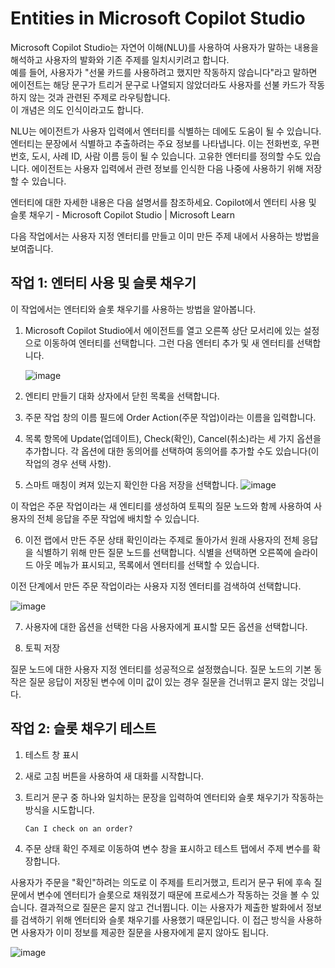 # Entities in Microsoft Copilot Studio

Microsoft Copilot Studio는 자연어 이해(NLU)를 사용하여 사용자가 말하는 내용을 해석하고 사용자의 발화와 기존 주제를 일치시키려고 합니다. </br>
예를 들어, 사용자가 "선물 카드를 사용하려고 했지만 작동하지 않습니다"라고 말하면 에이전트는 해당 문구가 트리거 문구로 나열되지 않았더라도 사용자를 선불 카드가 작동하지 않는 것과 관련된 주제로 라우팅합니다.</br>
이 개념은 의도 인식이라고도 합니다.

NLU는 에이전트가 사용자 입력에서 엔터티를 식별하는 데에도 도움이 될 수 있습니다. 엔터티는 문장에서 식별하고 추출하려는 주요 정보를 나타냅니다. 이는 전화번호, 우편번호, 도시, 사례 ID, 사람 이름 등이 될 수 있습니다. 고유한 엔터티를 정의할 수도 있습니다. 에이전트는 사용자 입력에서 관련 정보를 인식한 다음 나중에 사용하기 위해 저장할 수 있습니다.

엔터티에 대한 자세한 내용은 다음 설명서를 참조하세요. Copilot에서 엔터티 사용 및 슬롯 채우기 - Microsoft Copilot Studio | Microsoft Learn

다음 작업에서는 사용자 지정 엔터티를 만들고 이미 만든 주제 내에서 사용하는 방법을 보여줍니다.

## 작업 1: 엔터티 사용 및 슬롯 채우기

이 작업에서는 엔터티와 슬롯 채우기를 사용하는 방법을 알아봅니다.

1. Microsoft Copilot Studio에서 에이전트를 열고 오른쪽 상단 모서리에 있는 설정으로 이동하여 엔터티를 선택합니다. 그런 다음 엔터티 추가 및 새 엔터티를 선택합니다.

   ![image](https://github.com/user-attachments/assets/5b0a7600-bb8c-4bfa-92e6-9e3b25dc5804)

2. 엔티티 만들기 대화 상자에서 닫힌 목록을 선택합니다.
3. 주문 작업 창의 이름 필드에 Order Action(주문 작업)이라는 이름을 입력합니다.
4. 목록 항목에 Update(업데이트), Check(확인), Cancel(취소)라는 세 가지 옵션을 추가합니다. 각 옵션에 대한 동의어를 선택하여 동의어를 추가할 수도 있습니다(이 작업의 경우 선택 사항).
5. 스마트 매칭이 켜져 있는지 확인한 다음 저장을 선택합니다.
   ![image](https://github.com/user-attachments/assets/8169face-0281-4630-8273-02e2d712d5ef)

이 작업은 주문 작업이라는 새 엔티티를 생성하여 토픽의 질문 노드와 함께 사용하여 사용자의 전체 응답을 주문 작업에 배치할 수 있습니다.



6. 이전 랩에서 만든 주문 상태 확인이라는 주제로 돌아가서 원래 사용자의 전체 응답을 식별하기 위해 만든 질문 노드를 선택합니다. 식별을 선택하면 오른쪽에 슬라이드 아웃 메뉴가 표시되고, 목록에서 엔터티를 선택할 수 있습니다.

이전 단계에서 만든 주문 작업이라는 사용자 지정 엔터티를 검색하여 선택합니다.

   ![image](https://github.com/user-attachments/assets/07d11c1e-6a3b-4c11-9ea9-c58ab719489d)

7. 사용자에 대한 옵션을 선택한 다음 사용자에게 표시할 모든 옵션을 선택합니다.

8. 토픽 저장

질문 노드에 대한 사용자 지정 엔터티를 성공적으로 설정했습니다. 질문 노드의 기본 동작은 질문 응답이 저장된 변수에 이미 값이 있는 경우 질문을 건너뛰고 묻지 않는 것입니다.

## 작업 2: 슬롯 채우기 테스트

1. 테스트 창 표시

2. 새로 고침 버튼을 사용하여 새 대화를 시작합니다.

3. 트리거 문구 중 하나와 일치하는 문장을 입력하여 엔터티와 슬롯 채우기가 작동하는 방식을 시도합니다.


   ```
   Can I check on an order?
   ```

4. 주문 상태 확인 주제로 이동하여 변수 창을 표시하고 테스트 탭에서 주제 변수를 확장합니다.

사용자가 주문을 "확인"하려는 의도로 이 주제를 트리거했고, 트리거 문구 뒤에 후속 질문에서 변수에 엔터티가 슬롯으로 채워졌기 때문에 프로세스가 작동하는 것을 볼 수 있습니다. 결과적으로 질문은 묻지 않고 건너뜁니다. 이는 사용자가 제출한 발화에서 정보를 검색하기 위해 엔터티와 슬롯 채우기를 사용했기 때문입니다. 이 접근 방식을 사용하면 사용자가 이미 정보를 제공한 질문을 사용자에게 묻지 않아도 됩니다.

   ![image](https://github.com/user-attachments/assets/977bf8f0-d0ae-44d5-8dbb-0e818e31ab4b)

















